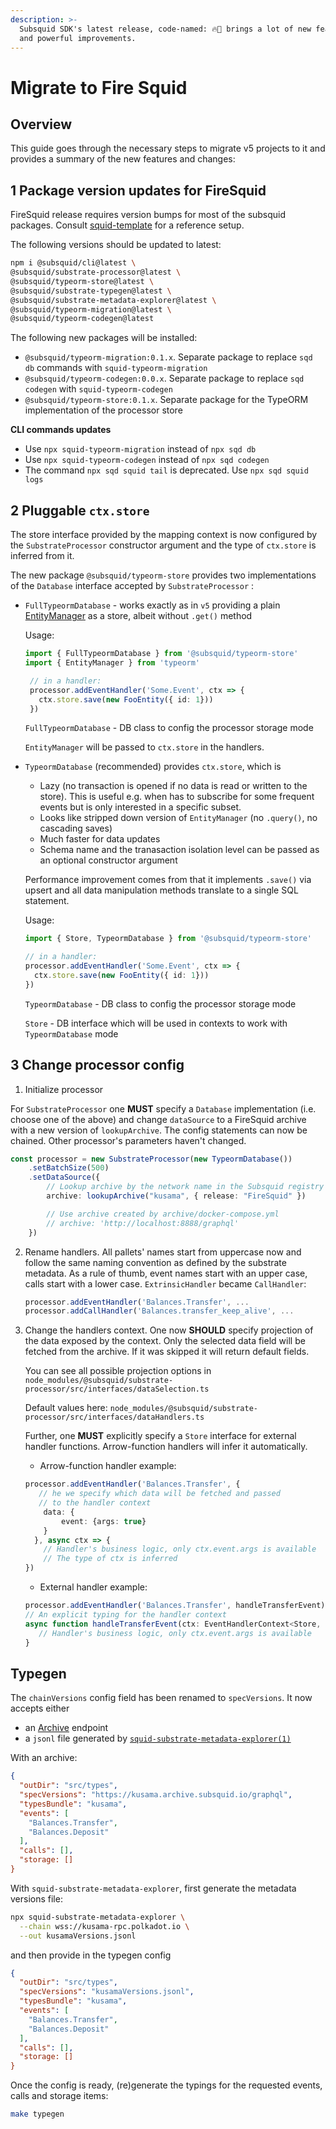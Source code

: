```yaml
---
description: >-
  Subsquid SDK's latest release, code-named: 🔥🦑 brings a lot of new features
  and powerful improvements.
---
```


# Migrate to Fire Squid

## Overview

This guide goes through the necessary steps to migrate v5 projects to it and provides a summary of the new features and changes:

## 1 Package version updates for FireSquid

FireSquid release requires version bumps for most of the subsquid packages. Consult [squid-template](https://github.com/subsquid/squid-template/blob/main/package.json) for a reference setup. 
 

The following versions should be updated to latest:

```bash
npm i @subsquid/cli@latest \
@subsquid/substrate-processor@latest \
@subsquid/typeorm-store@latest \
@subsquid/substrate-typegen@latest \
@subsquid/substrate-metadata-explorer@latest \
@subsquid/typeorm-migration@latest \
@subsquid/typeorm-codegen@latest 
```

The following new packages will be installed:
- `@subsquid/typeorm-migration:0.1.x`. Separate package to replace `sqd db` commands with `squid-typeorm-migration`
- `@subsquid/typeorm-codegen:0.0.x`. Separate package to replace `sqd codegen`  with `squid-typeorm-codegen`
- `@subsquid/typeorm-store:0.1.x`. Separate package for the TypeORM implementation of the processor store

**CLI commands updates**

- Use `npx squid-typeorm-migration` instead of `npx sqd db`
- Use `npx squid-typeorm-codegen` instead of `npx sqd codegen`
-  The command `npx sqd squid tail` is deprecated. Use `npx sqd squid logs`

## 2 Pluggable `ctx.store`  

The store interface provided by the mapping context is now configured by the `SubstrateProcessor` constructor argument and the type of `ctx.store` is inferred from it.

The new package `@subsquid/typeorm-store` provides two implementations of the `Database` interface accepted by `SubstrateProcessor` :
 
- `FullTypeormDatabase`  - works exactly as in `v5` providing a plain [EntityManager](https://orkhan.gitbook.io/typeorm/docs/entity-manager-api) as a store, albeit without `.get()` method
 
   Usage:
   ```ts
   import { FullTypeormDatabase } from '@subsquid/typeorm-store'
   import { EntityManager } from 'typeorm'
   
    // in a handler:
    processor.addEventHandler('Some.Event', ctx => {  
      ctx.store.save(new FooEntity({ id: 1}))
    })

   ```
   `FullTypeormDatabase` - DB class to config the processor storage mode
 
   `EntityManager` will be passed to `ctx.store` in the handlers. 
 
- `TypeormDatabase` (recommended) provides `ctx.store`, which is
   + Lazy (no transaction is opened if no data is read or written to the store). This is useful e.g. when has to subscribe for some frequent events but is only interested in a specific subset.
   + Looks like stripped down version of `EntityManager` (no `.query()`, no cascading saves)
   + Much faster for data updates
   + Schema name and the tranasaction isolation level can be passed as an optional constructor argument
  
   Performance improvement comes from that it implements `.save()` via upsert and
   all data manipulation methods translate to a single SQL statement.
 
   Usage:
 
    ```ts
   import { Store, TypeormDatabase } from '@subsquid/typeorm-store'

    // in a handler:
    processor.addEventHandler('Some.Event', ctx => {  
      ctx.store.save(new FooEntity({ id: 1}))
    })
   ```
 
   `TypeormDatabase` - DB class to config the processor storage mode
 
   `Store` - DB interface which will be used in contexts to work with `TypeormDatabase` mode
 
## 3 Change processor config
 
1. Initialize processor

For `SubstrateProcessor` one __MUST__ specify a `Database` implementation (i.e. choose one of the above) and change `dataSource` to a FireSquid archive with a new version of `lookupArchive`. The config statements can now be chained. Other processor's parameters haven't changed.

``` ts
const processor = new SubstrateProcessor(new TypeormDatabase())
    .setBatchSize(500)
    .setDataSource({
        // Lookup archive by the network name in the Subsquid registry
        archive: lookupArchive("kusama", { release: "FireSquid" })

        // Use archive created by archive/docker-compose.yml
        // archive: 'http://localhost:8888/graphql'
    })

```
2. Rename handlers. All pallets' names start from uppercase now and follow the same naming convention as defined by the substrate metadata. As a rule of thumb, event names start with an upper case, calls start with a lower case. `ExtrinsicHandler` became `CallHandler`:
   ```ts
   processor.addEventHandler('Balances.Transfer', ... 
   processor.addCallHandler('Balances.transfer_keep_alive', ...
   ```
  
3. Change the handlers context. One now __SHOULD__ specify projection of the data exposed by the context. Only the selected data field will be fetched from the archive. If it was skipped it will return default fields.
  
   You can see all possible projection options in `node_modules/@subsquid/substrate-processor/src/interfaces/dataSelection.ts`
  
   Default values here:
   `node_modules/@subsquid/substrate-processor/src/interfaces/dataHandlers.ts`

 
   Further, one __MUST__ explicitly specify a `Store` interface for external handler functions. Arrow-function handlers will infer it automatically.

   - Arrow-function handler example:
 
   ```ts
   processor.addEventHandler('Balances.Transfer', {
      // he we specify which data will be fetched and passed
      // to the handler context
       data: {
           event: {args: true}
       }
     }, async ctx => {
       // Handler's business logic, only ctx.event.args is available
       // The type of ctx is inferred
   })
   ```
   - External handler example:
 
    ```ts
   processor.addEventHandler('Balances.Transfer', handleTransferEvent)
   // An explicit typing for the handler context
   async function handleTransferEvent(ctx: EventHandlerContext<Store, {event: {args: true}}>){
       // Handler's business logic, only ctx.event.args is available
   }
 
## Typegen

The `chainVersions` config field has been renamed to `specVersions`. It now accepts either 
 - an [Archive](/archives/) endpoint
 - a `jsonl` file generated by [`squid-substrate-metadata-explorer(1)`](https://github.com/subsquid/squid/tree/master/substrate-metadata-explorer)


With an archive:

```json title="typegen.json"
{
  "outDir": "src/types",
  "specVersions": "https://kusama.archive.subsquid.io/graphql",
  "typesBundle": "kusama",
  "events": [
    "Balances.Transfer",
    "Balances.Deposit"
  ],
  "calls": [],
  "storage: []
}
```

With `squid-substrate-metadata-explorer`, first generate the metadata versions file:

```bash
npx squid-substrate-metadata-explorer \
  --chain wss://kusama-rpc.polkadot.io \
  --out kusamaVersions.jsonl
```

and then provide in the typegen config

```json title="typegen.json"
{
  "outDir": "src/types",
  "specVersions": "kusamaVersions.jsonl",
  "typesBundle": "kusama",
  "events": [
    "Balances.Transfer",
    "Balances.Deposit"
  ],
  "calls": [],
  "storage: []
}
```

Once the config is ready, (re)generate the typings for the requested events, calls and storage items:
```bash
make typegen
```
